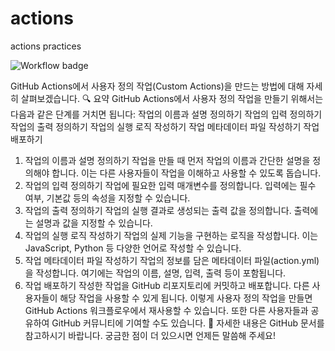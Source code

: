 # actions
actions practices

![Workflow badge](https://github.com/80-k/actions/actions/workflows/hello_world.yml/badge.svg?branch=main)

GitHub Actions에서 사용자 정의 작업(Custom Actions)을 만드는 방법에 대해 자세히 살펴보겠습니다. 🔍
요약
GitHub Actions에서 사용자 정의 작업을 만들기 위해서는 다음과 같은 단계를 거치면 됩니다:
작업의 이름과 설명 정의하기
작업의 입력 정의하기
작업의 출력 정의하기
작업의 실행 로직 작성하기
작업 메타데이터 파일 작성하기
작업 배포하기
1. 작업의 이름과 설명 정의하기
작업을 만들 때 먼저 작업의 이름과 간단한 설명을 정의해야 합니다. 이는 다른 사용자들이 작업을 이해하고 사용할 수 있도록 돕습니다.
2. 작업의 입력 정의하기
작업에 필요한 입력 매개변수를 정의합니다. 입력에는 필수 여부, 기본값 등의 속성을 지정할 수 있습니다.
3. 작업의 출력 정의하기
작업의 실행 결과로 생성되는 출력 값을 정의합니다. 출력에는 설명과 값을 지정할 수 있습니다.
4. 작업의 실행 로직 작성하기
작업의 실제 기능을 구현하는 로직을 작성합니다. 이는 JavaScript, Python 등 다양한 언어로 작성할 수 있습니다.
5. 작업 메타데이터 파일 작성하기
작업의 정보를 담은 메타데이터 파일(action.yml)을 작성합니다. 여기에는 작업의 이름, 설명, 입력, 출력 등이 포함됩니다.
6. 작업 배포하기
작성한 작업을 GitHub 리포지토리에 커밋하고 배포합니다. 다른 사용자들이 해당 작업을 사용할 수 있게 됩니다.
이렇게 사용자 정의 작업을 만들면 GitHub Actions 워크플로우에서 재사용할 수 있습니다. 또한 다른 사용자들과 공유하여 GitHub 커뮤니티에 기여할 수도 있습니다. 🙂
자세한 내용은 GitHub 문서를 참고하시기 바랍니다. 궁금한 점이 더 있으시면 언제든 말씀해 주세요!
